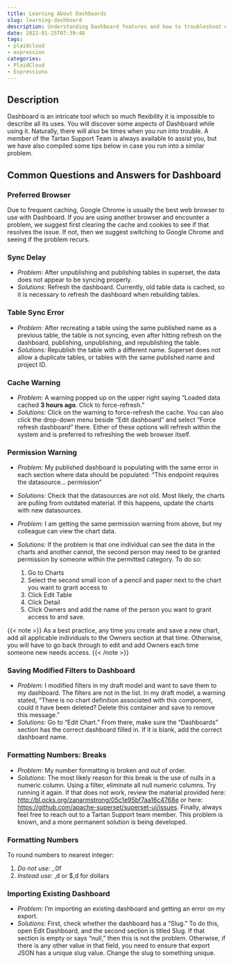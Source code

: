 ```yaml
---
title: Learning About Dashboards
slug: learning-dashboard
description: Understanding Dashboard features and how to troubleshoot errors and warnings
date: 2022-01-25T07:39:48
tags:
- plaidcloud
- expression
categories:
- PlaidCloud
- Expressions
---
```



## Description


Dashboard is an intricate tool which so much flexibility it is impossible to describe all its uses. You will discover some aspects of Dashboard while using it. Naturally, there will also be times when you run into trouble. A member of the Tartan Support Team is always available to assist you, but we have also compiled some tips below in case you run into a similar problem.



## **Common Questions and Answers for Dashboard**



### Preferred Browser


Due to frequent caching, Google Chrome is usually the best web browser to use with Dashboard. If you are using another browser and encounter a problem, we suggest first clearing the cache and cookies to see if that resolves the issue. If not, then we suggest switching to Google Chrome and seeing if the problem recurs.



### Sync Delay


* *Problem:* After unpublishing and publishing tables in superset, the data does not appear to be syncing properly.
* *Solutions:* Refresh the dashboard. Currently, old table data is cached, so it is necessary to refresh the dashboard when rebuilding tables.

### Table Sync Error


* *Problem:* After recreating a table using the same published name as a previous table, the table is not syncing, even after hitting refresh on the dashboard, publishing, unpublishing, and republishing the table.
* *Solutions:* Republish the table with a different name. Superset does not allow a duplicate tables, or tables with the same published name and project ID.

### Cache Warning


* *Problem:* A warning popped up on the upper right saying “Loaded data cached **3 hours ago**. Click to force-refresh.”
* *Solutions:* Click on the warning to force-refresh the cache. You can also click the drop-down menu beside “Edit dashboard” and select “Force refresh dashboard” there. Either of these options will refresh within the system and is preferred to refreshing the web browser itself.

### Permission Warning


* *Problem:* My published dashboard is populating with the same error in each section where data should be populated: “This endpoint requires the datasource… permission”
* *Solutions:* Check that the datasources are not old. Most likely, the charts are pulling from outdated material. If this happens, update the charts with new datasources.
* *Problem:* I am getting the same permission warning from above, but my colleague can view the chart data.
* *Solutions:* If the problem is that one individual can see the data in the charts and another cannot, the second person may need to be granted permission by someone within the permitted category. To do so:


	1. Go to Charts
	2. Select the second small icon of a pencil and paper next to the chart you want to grant access to
	3. Click Edit Table
	4. Click Detail
	5. Click Owners and add the name of the person you want to grant access to and save.

{{< note >}}
As a best practice, any time you create and save a new chart, add all applicable individuals to the Owners section at that time. Otherwise, you will have to go back through to edit and add Owners each time someone new needs access.
{{< /note >}}


### Saving Modified Filters to Dashboard


* *Problem:* I modified filters in my draft model and want to save them to my dashboard. The filters are not in the list. In my draft model, a warning stated, “There is no chart definition associated with this component, could it have been deleted? Delete this container and save to remove this message.”
* *Solutions:* Go to “Edit Chart.” From there, make sure the “Dashboards” section has the correct dashboard filled in. If it is blank, add the correct dashboard name.

### Formatting Numbers: Breaks


* *Problem:* My number formatting is broken and out of order.
* *Solutions:* The most likely reason for this break is the use of nulls in a numeric column. Using a filter, eliminate all null numeric columns. Try running it again. If that does not work, review the material provided here: <http://bl.ocks.org/zanarmstrong/05c1e95bf7aa16c4768e> or here: <https://github.com/apache-superset/superset-ui/issues>. Finally, always feel free to reach out to a Tartan Support team member. This problem is known, and a more permanent solution is being developed.

### Formatting Numbers


To round numbers to nearest integer:


1. *Do not use:* ,.0f
2. *Instead use:* ,d or $,d for dollars

### Importing Existing Dashboard


* *Problem:* I’m importing an existing dashboard and getting an error on my export.
* *Solutions:* First, check whether the dashboard has a “Slug.” To do this, open Edit Dashboard, and the second section is titled Slug. If that section is empty or says “null,” then this is not the problem. Otherwise, if there is any other value in that field, you need to ensure that export JSON has a unique slug value. Change the slug to something unique.
